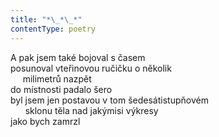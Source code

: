 ```yaml
---
title: "*\_*\_*"
contentType: poetry
---
```


<section>

A pak jsem také bojoval s časem  
posunoval vteřinovou ručičku o několik  
     milimetrů nazpět  
do místnosti padalo šero  
byl jsem jen postavou v tom šedesátistupňovém  
      sklonu těla nad jakýmisi výkresy  
jako bych zamrzl

</section>
